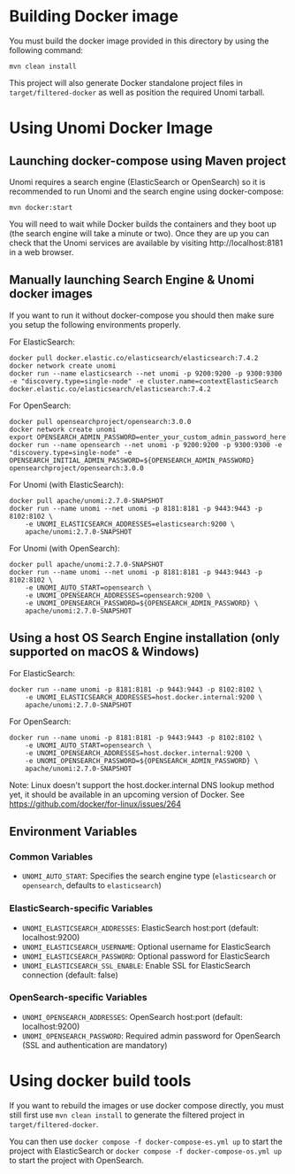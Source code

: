 <!--
  ~ Licensed to the Apache Software Foundation (ASF) under one or more
  ~ contributor license agreements.  See the NOTICE file distributed with
  ~ this work for additional information regarding copyright ownership.
  ~ The ASF licenses this file to You under the Apache License, Version 2.0
  ~ (the "License"); you may not use this file except in compliance with
  ~ the License.  You may obtain a copy of the License at
  ~
  ~      http://www.apache.org/licenses/LICENSE-2.0
  ~
  ~ Unless required by applicable law or agreed to in writing, software
  ~ distributed under the License is distributed on an "AS IS" BASIS,
  ~ WITHOUT WARRANTIES OR CONDITIONS OF ANY KIND, either express or implied.
  ~ See the License for the specific language governing permissions and
  ~ limitations under the License.
  -->
  
# Building Docker image

You must build the docker image provided in this directory by using the following command:

```
mvn clean install
```

This project will also generate Docker standalone project files in `target/filtered-docker` as well as position the
required Unomi tarball.

# Using Unomi Docker Image

## Launching docker-compose using Maven project

Unomi requires a search engine (ElasticSearch or OpenSearch) so it is recommended to run Unomi and the search engine using docker-compose:

```
mvn docker:start
```

You will need to wait while Docker builds the containers and they boot up (the search engine will take a minute or two). Once they are 
up you can check that the Unomi services are available by visiting http://localhost:8181 in a web browser.

## Manually launching Search Engine & Unomi docker images

If you want to run it without docker-compose you should then make sure you setup the following environments properly.

For ElasticSearch:

    docker pull docker.elastic.co/elasticsearch/elasticsearch:7.4.2
    docker network create unomi
    docker run --name elasticsearch --net unomi -p 9200:9200 -p 9300:9300 -e "discovery.type=single-node" -e cluster.name=contextElasticSearch docker.elastic.co/elasticsearch/elasticsearch:7.4.2

For OpenSearch:

    docker pull opensearchproject/opensearch:3.0.0
    docker network create unomi
    export OPENSEARCH_ADMIN_PASSWORD=enter_your_custom_admin_password_here
    docker run --name opensearch --net unomi -p 9200:9200 -p 9300:9300 -e "discovery.type=single-node" -e OPENSEARCH_INITIAL_ADMIN_PASSWORD=${OPENSEARCH_ADMIN_PASSWORD} opensearchproject/opensearch:3.0.0
    
For Unomi (with ElasticSearch):

    docker pull apache/unomi:2.7.0-SNAPSHOT
    docker run --name unomi --net unomi -p 8181:8181 -p 9443:9443 -p 8102:8102 \
        -e UNOMI_ELASTICSEARCH_ADDRESSES=elasticsearch:9200 \
        apache/unomi:2.7.0-SNAPSHOT

For Unomi (with OpenSearch):

    docker pull apache/unomi:2.7.0-SNAPSHOT
    docker run --name unomi --net unomi -p 8181:8181 -p 9443:9443 -p 8102:8102 \
        -e UNOMI_AUTO_START=opensearch \
        -e UNOMI_OPENSEARCH_ADDRESSES=opensearch:9200 \
        -e UNOMI_OPENSEARCH_PASSWORD=${OPENSEARCH_ADMIN_PASSWORD} \
        apache/unomi:2.7.0-SNAPSHOT

## Using a host OS Search Engine installation (only supported on macOS & Windows)

For ElasticSearch:

    docker run --name unomi -p 8181:8181 -p 9443:9443 -p 8102:8102 \
        -e UNOMI_ELASTICSEARCH_ADDRESSES=host.docker.internal:9200 \
        apache/unomi:2.7.0-SNAPSHOT

For OpenSearch:

    docker run --name unomi -p 8181:8181 -p 9443:9443 -p 8102:8102 \
        -e UNOMI_AUTO_START=opensearch \
        -e UNOMI_OPENSEARCH_ADDRESSES=host.docker.internal:9200 \
        -e UNOMI_OPENSEARCH_PASSWORD=${OPENSEARCH_ADMIN_PASSWORD} \
        apache/unomi:2.7.0-SNAPSHOT

Note: Linux doesn't support the host.docker.internal DNS lookup method yet, it should be available in an upcoming version of Docker. See https://github.com/docker/for-linux/issues/264

## Environment Variables

### Common Variables
- `UNOMI_AUTO_START`: Specifies the search engine type (`elasticsearch` or `opensearch`, defaults to `elasticsearch`)

### ElasticSearch-specific Variables
- `UNOMI_ELASTICSEARCH_ADDRESSES`: ElasticSearch host:port (default: localhost:9200)
- `UNOMI_ELASTICSEARCH_USERNAME`: Optional username for ElasticSearch
- `UNOMI_ELASTICSEARCH_PASSWORD`: Optional password for ElasticSearch
- `UNOMI_ELASTICSEARCH_SSL_ENABLE`: Enable SSL for ElasticSearch connection (default: false)

### OpenSearch-specific Variables
- `UNOMI_OPENSEARCH_ADDRESSES`: OpenSearch host:port (default: localhost:9200)
- `UNOMI_OPENSEARCH_PASSWORD`: Required admin password for OpenSearch (SSL and authentication are mandatory)

# Using docker build tools

If you want to rebuild the images or use docker compose directly, you must still first use `mvn clean install` to generate
the filtered project in `target/filtered-docker`.

You can then use `docker compose -f docker-compose-es.yml up` to start the project with ElasticSearch or `docker compose -f docker-compose-os.yml up` to start the project with OpenSearch.
